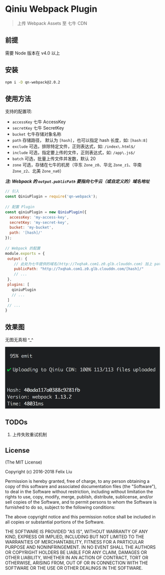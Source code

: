 Qiniu Webpack Plugin
====================

> 上传 Webpack Assets 至 七牛 CDN

## 前提

需要 Node 版本在 v4.0 以上

## 安装

```sh
npm i -D qn-webpack@2.0.2
```

## 使用方法

支持的配置项:

+ `accessKey` 七牛 AccessKey
+ `secretKey` 七牛 SecretKey
+ `bucket` 七牛存储对象名称
+ `path` 存储路径， 默认为 `[hash]`，也可以指定 hash 长度，如: `[hash:8]`
+ `exclude` 可选，排除特定文件，正则表达式，如: `/index\.html$/`
+ `include` 可选，指定要上传的文件，正则表达式，如: `/app\.js$/`
+ `batch` 可选，批量上传文件并发数，默认 20
+ `zone` 可选，存储在七牛的机房（华东 `Zone_z0`、华北 `Zone_z1`、华南 `Zone_z2`、北美 `Zone_na0`）

***注: Webpack 的 `output.publicPath` 要指向七牛云（或自定义的）域名地址***

```js
// 引入
const QiniuPlugin = require('qn-webpack');

// 配置 Plugin
const qiniuPlugin = new QiniuPlugin({
  accessKey: 'my-access-key',
  secretKey: 'my-secret-key',
  bucket: 'my-bucket',
  path: '[hash]/'
});

// Webpack 的配置
module.exports = {
 output: {
    // 此处为七牛提供的域名(http://7xqhak.com1.z0.glb.clouddn.com) 加上 path([hash]/)
    publicPath: "http://7xqhak.com1.z0.glb.clouddn.com/[hash]/"
    // ...
 },
 plugins: [
   qiniuPlugin
   // ...
 ]
 // ...
}
```

## 效果图

无图无真相 ^\_\^

![Preview](preview.png)

## TODOs

1. 上传失败重试机制

## License

(The MIT License)

Copyright (c) 2016-2018 Felix Liu

Permission is hereby granted, free of charge, to any person obtaining a copy
of this software and associated documentation files (the "Software"), to deal
in the Software without restriction, including without limitation the rights
to use, copy, modify, merge, publish, distribute, sublicense, and/or sell
copies of the Software, and to permit persons to whom the Software is
furnished to do so, subject to the following conditions:

The above copyright notice and this permission notice shall be included in all
copies or substantial portions of the Software.

THE SOFTWARE IS PROVIDED "AS IS", WITHOUT WARRANTY OF ANY KIND, EXPRESS OR
IMPLIED, INCLUDING BUT NOT LIMITED TO THE WARRANTIES OF MERCHANTABILITY,
FITNESS FOR A PARTICULAR PURPOSE AND NONINFRINGEMENT. IN NO EVENT SHALL THE
AUTHORS OR COPYRIGHT HOLDERS BE LIABLE FOR ANY CLAIM, DAMAGES OR OTHER
LIABILITY, WHETHER IN AN ACTION OF CONTRACT, TORT OR OTHERWISE, ARISING FROM,
OUT OF OR IN CONNECTION WITH THE SOFTWARE OR THE USE OR OTHER DEALINGS IN THE
SOFTWARE.

